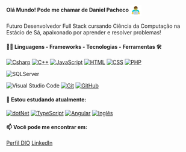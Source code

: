 #### Olá Mundo! Pode me chamar de Daniel Pacheco <img src="https://raw.githubusercontent.com/arthurgalanti/arthurgalanti/main/assets/man-technologist.gif" width="30" style="vertical-align: middle;">

Futuro Desenvolvedor Full Stack cursando Ciência da Computação na Estácio de Sá, apaixonado por aprender e resolver problemas!

#### 👨‍💻 Linguagens - Frameworks - Tecnologias - Ferramentas  🛠

[![Csharp](https://img.shields.io/badge/CSharp-%230D1117?style=for-the-badge&labelColor=%23414141&logo=c-sharp&logoColor=823085)](https://docs.microsoft.com/en-us/dotnet/csharp/)
[![C++](https://img.shields.io/badge/C++-%2300599C?style=flat-square&labelColor=%23414141&logo=c%2B%2B&logoColor=white)](https://isocpp.org/)
[![JavaScript](https://img.shields.io/badge/JavaScript-%23F7DF1E?style=for-the-badge&labelColor=%23414141&logo=javascript&logoColor=black)](https://developer.mozilla.org/en-US/docs/Web/JavaScript)
[![HTML](https://img.shields.io/badge/HTML-%23E34F26?style=for-the-badge&labelColor=%23414141&logo=html5&logoColor=white)](https://developer.mozilla.org/en-US/docs/Web/HTML)
[![CSS](https://img.shields.io/badge/CSS-%231572B6?style=for-the-badge&labelColor=%23414141&logo=css3&logoColor=white)](https://developer.mozilla.org/en-US/docs/Web/CSS)
[![PHP](https://img.shields.io/badge/php-%23777BB4.svg?style=for-the-badge&logo=php&logoColor=white)](https://www.php.net/)

![SQLServer](https://img.shields.io/badge/SQLServer-%23DB2A20.svg?style=flat-square&labelColor=%23414141&logo=microsoftsqlserver&logoColor=white)

![Visual Studio Code](https://img.shields.io/badge/Visual%20Studio%20Code-%232D9EEA?style=flat-square&labelColor=%23414141&logo=visual-studio-code&logoColor=white)
[![Git](https://img.shields.io/badge/Git-%23000?style=for-the-badge&labelColor=%23414141&logo=git&logoColor=E94D5F)](https://git-scm.com/doc)
[![GitHub](https://img.shields.io/badge/GitHub-%23000?style=for-the-badge&labelColor=%23414141&logo=github&logoColor=30A3DC)](https://docs.github.com/)

#### 🌱 Estou estudando atualmente:
[![dotNet](https://img.shields.io/badge/.NET-%23631F74?style=flat-square&labelColor=%23414141&logo=dotnet&logoColor=white)](https://dotnet.microsoft.com/)
[![TypeScript](https://img.shields.io/badge/TypeScript-%232F74C0?style=flat-square&labelColor=%23414141&logo=typescript&logoColor=white)](https://www.typescriptlang.org/)
[![Angular](https://img.shields.io/badge/Angular-%23DE3641?style=flat-square&labelColor=%23414141&logo=angular&logoColor=white)](https://angular.io/)
[![Inglês](https://img.shields.io/badge/Inglês-%2300A86B?style=flat-square&labelColor=%23414141&logoColor=white)](https://www.englishclub.com/)

#### 📫 Você pode me encontrar em:
[Perfil DIO](https://web.dio.me/users/danielschneider_dl)
[LinkedIn](https://www.linkedin.com/in/daniel-pacheco-3484a125b/)


